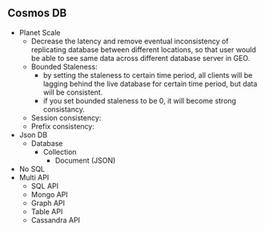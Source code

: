 ﻿## Cosmos DB
- Planet Scale
	- Decrease the latency and remove eventual inconsistency of replicating database between different locations, so that user would be able to see same data across different database server in GEO.
	- Bounded Staleness: 
		- by setting the staleness to certain time period, all clients will be lagging behind the live database for certain time period, but data will be consistent.
		- if you set bounded staleness to be 0, it will become strong consistancy.
	- Session consistency:
	- Prefix consistency:
- Json DB
	- Database
		- Collection
			- Document (JSON)
- No SQL
- Multi API
	- SQL API
	- Mongo API
	- Graph API
	- Table API
	- Cassandra API
